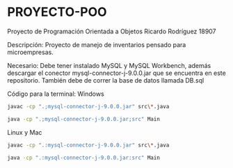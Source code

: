 # PROYECTO-POO
Proyecto de Programación Orientada a Objetos
Ricardo Rodríguez 18907

Descripción:
Proyecto de manejo de inventarios pensado para microempresas.

Necesario:
Debe tener instalado MySQL y MySQL Workbench, además descargar el conector mysql-connector-j-9.0.0.jar que se encuentra en este repositorio. También debe de correr la base de datos llamada DB.sql

Código para la terminal:
Windows

```bash
javac -cp ".;mysql-connector-j-9.0.0.jar" src\*.java
```

```bash
java -cp ".;mysql-connector-j-9.0.0.jar;src" Main
```

Linux y Mac
```bash
javac -cp ".:mysql-connector-j-9.0.0.jar" src\*.java
```

```bash
java -cp ".:mysql-connector-j-9.0.0.jar:src" Main
```


